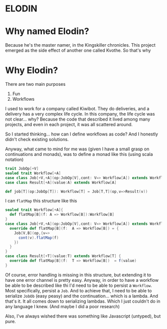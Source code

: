 # ELODIN

# Why named Elodin?

Because he's the master namer, in the Kingskiller chronicles. This project emerged as the side effect
of another one called Kvothe. So that's why

# Why Elodin?

There are two main purposes
1. Fun
2. Workflows

I used to work for a company called Kiwibot. They do deliveries, and a delivery has a very complex
life cycle. In this company, the life cycle was not clear... why? Because the code that described
it lived among many projects, and even in each project, it was all scattered around.

So I started thinking... how can I define workflows as code? And I honestly didn't check existing
solutions.

Anyway, what came to mind for me was (given I have a small grasp on continuations and monads), was
to define a monad like this (using scala notation)

````scala
trait JobOp[+V]
sealed trait Workflow[+A]
case class Job[+V,+A](op:JobOp[V],cont: V=> Workflow[A]) extends Workflow[A]
case class Result[+A](value:A) extends Workflow[A]

def job[T](op:JobOp[T]): Workflow[T] = Job[T,T](op,v=>Result(v))
```` 

I can `flatMap` this structure like this

````scala
sealed trait Workflow[+A]{
  def flatMap[B](f: A => Workflow[B]):Workflow[B]
}
case class Job[+V,+A](op:JobOp[V],cont: V=> Workflow[A]) extends Workflow[A] {
  override def flatMap[B](f:  A => Workflow[B]) = {
    Job[V,B](op,{v=>
      cont(v).flatMap(f)
    })
  }
}
case class Result[+T](value:T) extends Workflow[T] {
  override def flatMap[B](f:  T => Workflow[B])  = f(value)
}
````
Of course, error handling is missing in this structure, but extending it to have one
error channel is pretty easy. Anyway, in order to have a workflow be able to be described like thi
I'd need to be able to persist a `Workflow`. Most specifically, persist a `Job`.
And to achieve that, I need to be able to serialize `JobOb` (easy peasy) and the continuation...
which is a lambda. And that's it. It all comes down to serializing lambdas. Which I just couldn't
do in any language I knew. (And maybe I did a poor research)

Also, I've always wished there was something like Javascript (untyped), but pure.


